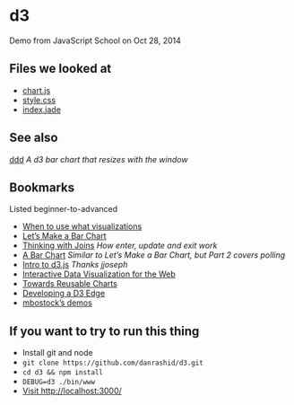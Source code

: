 d3
==

Demo from JavaScript School on Oct 28, 2014

Files we looked at
------------------

* [chart.js](https://github.com/danrashid/d3/blob/master/public/javascripts/chart.js)
* [style.css](https://github.com/danrashid/d3/blob/master/public/stylesheets/style.css)
* [index.jade](https://github.com/danrashid/d3/blob/master/views/index.jade)

See also
--------

[ddd](https://github.com/danrashid/ddd)
*A d3 bar chart that resizes with the window*

Bookmarks
---------

Listed beginner-to-advanced

* [When to use what visualizations](http://www-958.ibm.com/software/data/cognos/manyeyes/page/Visualization_Options.html)
* [Let’s Make a Bar Chart](http://bost.ocks.org/mike/bar/)
* [Thinking with Joins](http://bost.ocks.org/mike/join/) *How enter, update and exit work*
* [A Bar Chart](http://strongriley.github.io/d3/tutorial/bar-1.html) *Similar to Let’s Make a Bar Chart, but Part 2 covers polling*
* [Intro to d3.js](http://square.github.io/intro-to-d3/) *Thanks jjoseph*
* [Interactive Data Visualization for the Web](http://chimera.labs.oreilly.com/books/1230000000345/index.html)
* [Towards Reusable Charts](http://bost.ocks.org/mike/chart/)
* [Developing a D3 Edge](https://github.com/backstopmedia/D3Edge)
* [mbostock’s demos](http://bl.ocks.org/mbostock)

If you want to try to run this thing
------------------------------------

* Install git and node
* `git clone https://github.com/danrashid/d3.git`
* `cd d3 && npm install`
* `DEBUG=d3 ./bin/www`
* [Visit http://localhost:3000/](http://localhost:3000/)
